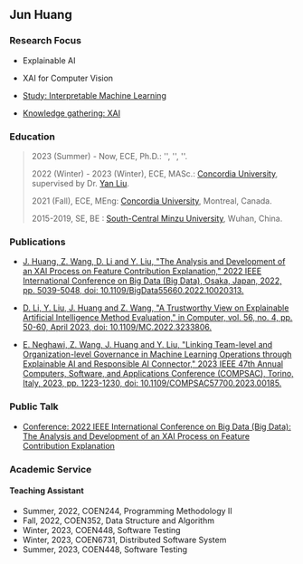 ## Jun Huang

### Research Focus

- Explainable AI

- XAI for Computer Vision

- [Study: Interpretable Machine Learning](https://github.com/youyinnn/masc_research_knowledge_base/issues/11)

- [Knowledge gathering: XAI](https://github.com/youyinnn/masc_research_knowledge_base/issues/7)

### Education

> 2023 (Summer) - Now, ECE, Ph.D.: '', '', ''.
>
> 2022 (Winter) - 2023 (Winter), ECE, MASc.: [Concordia University](https://www.concordia.ca/), supervised by Dr. [Yan Liu](https://www.concordia.ca/faculty/yan-liu.html).
>
> 2021 (Fall), ECE, MEng: [Concordia University](https://www.concordia.ca/), Montreal, Canada.
>
> 2015-2019, SE, BE : [South-Central Minzu University](https://www.scuec.edu.cn/), Wuhan, China.

### Publications

- [J. Huang, Z. Wang, D. Li and Y. Liu, "The Analysis and Development of an XAI Process on Feature Contribution Explanation," 2022 IEEE International Conference on Big Data (Big Data), Osaka, Japan, 2022, pp. 5039-5048, doi: 10.1109/BigData55660.2022.10020313.](https://ieeexplore.ieee.org/document/10020313)
- [D. Li, Y. Liu, J. Huang and Z. Wang, "A Trustworthy View on Explainable Artificial Intelligence Method Evaluation," in Computer, vol. 56, no. 4, pp. 50-60, April 2023, doi: 10.1109/MC.2022.3233806.](https://ieeexplore.ieee.org/document/10098190)

- [E. Neghawi, Z. Wang, J. Huang and Y. Liu, "Linking Team-level and Organization-level Governance in Machine Learning Operations through Explainable AI and Responsible AI Connector," 2023 IEEE 47th Annual Computers, Software, and Applications Conference (COMPSAC), Torino, Italy, 2023, pp. 1223-1230, doi: 10.1109/COMPSAC57700.2023.00185.](https://ieeexplore.ieee.org/document/10197114)

### Public Talk

- [Conference: 2022 IEEE International Conference on Big Data (Big Data): The Analysis and Development of an XAI Process on Feature Contribution Explanation](https://www.youtube.com/watch?v=j8I9Neksq9E)

### Academic Service

#### Teaching Assistant

- Summer, 2022, COEN244, Programming Methodology II
- Fall, 2022, COEN352, Data Structure and Algorithm
- Winter, 2023, COEN448, Software Testing
- Winter, 2023, COEN6731, Distributed Software System
- Summer, 2023, COEN448, Software Testing
